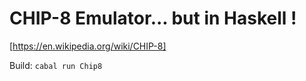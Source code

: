 # CHIP-8 Emulator... but in Haskell !

[https://en.wikipedia.org/wiki/CHIP-8]

Build: `cabal run Chip8`